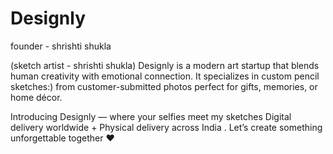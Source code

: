 # Designly
founder - shrishti shukla

(sketch artist - shrishti shukla) 
Designly is a modern art startup that blends human creativity with emotional connection. It specializes in custom pencil sketches:) from customer-submitted photos  perfect for gifts, memories, or home décor.

Introducing Designly — where your selfies meet my sketches 
Digital delivery worldwide  + Physical delivery across India .
Let’s create something unforgettable together ❤

